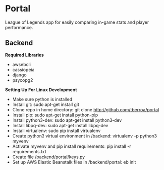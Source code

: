 # Portal
League of Legends app for easily comparing in-game stats and player performance.

## Backend
**Required Libraries**
- awsebcli
- cassiopeia
- django
- psycopg2

**Setting Up For Linux Development**
- Make sure python is installed
- Install git: sudo apt-get install git
- Clone repo in home directory: git clone http://github.com/tberroa/portal
- Install pip: sudo apt-get install python-pip
- Install python3-dev: sudo apt-get install python3-dev
- Install libpq-dev: sudo apt-get install libpq-dev
- Install virtualenv: sudo pip install virtualenv
- Create python3 virtual environment in /backend: virtualenv -p python3 myvenv
- Activate myvenv and pip install requirements: pip install -r requirements.txt
- Create file /backend/portal/keys.py
- Set up AWS Elastic Beanstalk files in /backend/portal: eb init

